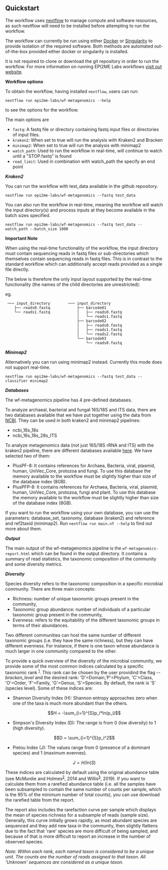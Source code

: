 ## Quickstart

The workflow uses [nextflow](https://www.nextflow.io/) to manage compute and 
software resources, as such nextflow will need to be installed before attempting
to run the workflow.

The workflow can currently be run using either
[Docker](https://www.docker.com/products/docker-desktop) or
[Singularity](https://sylabs.io/singularity/) to provide isolation of
the required software. Both methods are automated out-of-the-box provided
either docker or singularity is installed.

It is not required to clone or download the git repository in order to run the workflow.
For more information on running EPI2ME Labs workflows [visit out website](https://labs.epi2me.io/wfindex).

**Workflow options**

To obtain the workflow, having installed `nextflow`, users can run:

```
nextflow run epi2me-labs/wf-metagenomics --help
```

to see the options for the workflow.

The main options are 

* `fastq`: A fastq file or directory containing fastq input files or directories of input files. 
* `kraken2`: When set to true will run the analysis with Kraken2 and Bracken
* `minimap2`: When set to true will run the analysis with minimap2
* `watch_path`: Used to run the workflow in real-time, will continue to watch until a "STOP.fastq" is found
* `read_limit`: Used in combination with watch_path the specify an end point

***Kraken2***

You can run the workflow with test_data available in the github repository.

```nextflow run epi2me-labs/wf-metagenomics --fastq test_data```

You can also run the workflow in real-time, meaning the workflow will watch the input directory(s) and process inputs at they become available in the batch sizes specified.

```nextflow run epi2me-labs/wf-metagenomics --fastq test_data --watch_path --batch_size 1000```

**Important Note**

When using the real-time functionality of the workflow, the input directory must contain sequencing reads in fastq files or sub-directories which themselves contain sequencing reads in fastq files. This is in contrast to the standard workflow which can additionally accept reads provided as a single file directly.

The below is therefore the only input layout supported by the real-time functionality (the names of the child directories are unrestricted):

eg.

```
 ─── input_directory        ─── input_directory
    ├── reads0.fastq            ├── barcode01
    └── reads1.fastq            │   ├── reads0.fastq
                                │   └── reads1.fastq
                                ├── barcode02
                                │   ├── reads0.fastq
                                │   ├── reads1.fastq
                                │   └── reads2.fastq
                                └── barcode03
                                    └── reads0.fastq
```

***Minimap2***

Alternatively you can run using minimap2 instead. Currently this mode does not support real-time.

```nextflow run epi2me-labs/wf-metagenomics --fastq test_data --classifier minimap2```

***Databases***

The wf-metagenomics pipeline has 4 pre-defined databases.

To analyze  archaeal, bacterial and fungal 16S/18S and ITS data, there are two databases available that we have put together using the data from [NCBI](https://www.ncbi.nlm.nih.gov/refseq/targetedloci/). They can be used in both kraken2 and minimap2 pipelines:
* ncbi_16s_18s
* ncbi_16s_18s_28s_ITS

To analyze metagenomics data (not just 16S/18S rRNA and ITS) with the kraken2 pipeline, there are different databases available [here](https://benlangmead.github.io/aws-indexes/k2). We have selected two of them:
* PlusPF-8: It contains references for Archaea, Bacteria, viral, plasmid, human, UniVec_Core, protozoa and fungi. To use this database the memory available to the workflow must be slightly higher than size of the database index (8GB).
* PlusPFP-8: It contains references for Archaea, Bacteria, viral, plasmid, human, UniVec_Core, protozoa, fungi and plant. To use this database the memory available to the workflow must be slightly higher than size of the database index (8GB).

If you want to run the workflow using your own database, you can use the parameters: database_set, taxonomy, database (kraken2) and reference and ref2taxid (minimap2). Run `nextflow run main.nf --help` to find out more about them.

***Output***

The main output of the wf-metagenomics pipeline is the `wf-metagenomics-report.html` which can be found in the output directory. It contains a summary of read statistics, the taxonomic composition of the community and some diversity metrics.

***Diversity***

Species diversity refers to the taxonomic composition in a specific microbial community. There are three main concepts:

* Richness: number of unique taxonomic groups present in the community,
* Taxonomic group abundance: number of individuals of a particular taxonomic group present in the community,
* Evenness: refers to the equitability of the different taxonomic groups in terms of their abundances.

Two different communities can host the same number of different taxonomic groups (i.e. they have the same richness), but they can have different evenness. For instance, if there is one taxon whose abundance is much larger in one community compared to the other.

To provide a quick overview of the diversity of the microbial community, we provide some of the most common indices calculated by a specific taxonomic rank <sup>[1](https://www.ncbi.nlm.nih.gov/pmc/articles/PMC4224527/)</sup>. This rank can be chosen by the user providind the flag *--bracken_level* and the desired rank: 'D'=Domain,'P'=Phylum, 'C'=Class, 'O'=Order, 'F'=Family, 'G'=Genus, 'S'=Species. By default, the rank is 'S' (species level). Some of these indices are:

* Shannon Diversity Index (H): Shannon entropy approaches zero when one of the taxa is much more abundant than the others.    
```math
H = -\sum_{i=1}^{S}p_i*ln(p_i)
```

* Simpson's Diversity Index (D): The range is from 0 (low diversity) to 1 (high diversity).    

```math
D = \sum_{i=1}^{S}p_i^2
```

* Pielou Index (J): The values range from 0 (presence of a dominant species) and 1 (maximum evennes).    

```math
J = H/ln(S)
```


These indices are calculated by default using the original abundance table (see McMurdie and Holmes<sup>[2](https://pubmed.ncbi.nlm.nih.gov/24699258/)</sup>, 2014 and Willis<sup>[3](https://www.frontiersin.org/articles/10.3389/fmicb.2019.02407/full)</sup>, 2019). If you want to calculate them from a rarefied abundance table (i.e. all the samples have been subsampled to contain the same number of counts per sample, which is the 95% of the minimum number of total counts), you can use download the rarefied table from the report.

The report also includes the rarefaction curve per sample which displays the mean of species richness for a subsample of reads (sample size). Generally, this curve initially grows rapidly, as most abundant species are sequenced and they add new taxa in the community, then slightly flattens due to the fact that 'rare' species are more difficult of being sampled, and because of that is more difficult to report an increase in the number of observed species.

*Note: Within each rank, each named taxon is considered to be a unique unit. The counts are the number of reads assigned to that taxon. All 'Unknown' sequences are considered as a unique taxon.*


